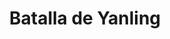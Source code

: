 ﻿---
title: "Batalla de Yanling"
permalink: periodes_256.html
layout: periode
dataInici: -575
sidebar: periodes
pares:
  - 135:
    title: "Primaveras y otoños"
    dataInici: "(-722)"
    dataFi: "(-481)"

fills:
jocsPrincipals:
jocsEscenaris:
jocsEpoca:
  - title: "Ancient Battles Deluxe Expansion Kit 4: Art of War"
    bggId: 42472
    escenari: "Yen-Ling"
    dataInici: 
    dataFi: 

jocsEpocaEscenaris:
---
